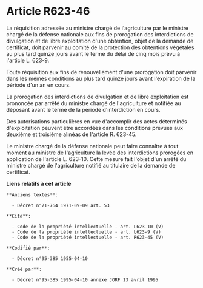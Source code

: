 # Article R623-46

La réquisition adressée au ministre chargé de l'agriculture par le ministre chargé de la défense nationale aux fins de
prorogation des interdictions de divulgation et de libre exploitation d'une obtention, objet de la demande de certificat,
doit parvenir au comité de la protection des obtentions végétales au plus tard quinze jours avant le terme du délai de cinq
mois prévu à l'article L. 623-9. 

Toute réquisition aux fins de renouvellement d'une prorogation doit parvenir dans les mêmes conditions au plus tard quinze
jours avant l'expiration de la période d'un an en cours. 

La prorogation des interdictions de divulgation et de libre exploitation est prononcée par arrêté du ministre chargé de
l'agriculture et notifiée au déposant avant le terme de la période d'interdiction en cours. 

Des autorisations particulières en vue d'accomplir des actes déterminés d'exploitation peuvent être accordées dans les
conditions prévues aux deuxième et troisième alinéas de l'article R. 623-45. 

Le ministre chargé de la défense nationale peut faire connaître à tout moment au ministre de l'agriculture la levée des
interdictions prorogées en application de l'article L. 623-10. Cette mesure fait l'objet d'un arrêté du ministre chargé de
l'agriculture notifié au titulaire de la demande de certificat.

**Liens relatifs à cet article**

	**Anciens textes**:

	  - Décret n°71-764 1971-09-09 art. 53

	**Cite**:

	  - Code de la propriété intellectuelle - art. L623-10 (V)
	  - Code de la propriété intellectuelle - art. L623-9 (V)
	  - Code de la propriété intellectuelle - art. R623-45 (V)

	**Codifié par**:

	  - Décret n°95-385 1955-04-10

	**Créé par**:

	  - Décret n°95-385 1995-04-10 annexe JORF 13 avril 1995
